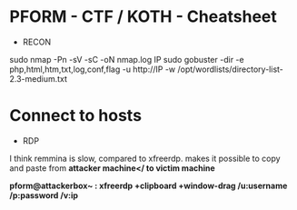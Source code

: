 # PFORM - CTF / KOTH - Cheatsheet

- RECON 

sudo nmap -Pn -sV -sC -oN nmap.log IP
sudo gobuster -dir -e php,html,htm,txt,log,conf,flag -u http://IP -w /opt/wordlists/directory-list-2.3-medium.txt

# Connect to hosts

- RDP

I think remmina is slow, compared to xfreerdp.
makes it possible to copy and paste from <b>attacker machine</<b> to <b>victim machine</b>

pform@attackerbox~ : xfreerdp +clipboard +window-drag /u:username /p:password /v:ip
